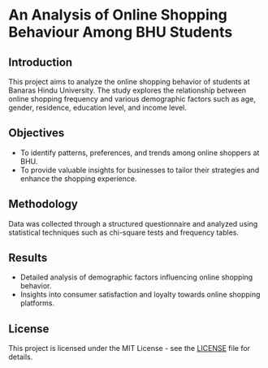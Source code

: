 # An Analysis of Online Shopping Behaviour Among BHU Students

## Introduction
This project aims to analyze the online shopping behavior of students at Banaras Hindu University. The study explores the relationship between online shopping frequency and various demographic factors such as age, gender, residence, education level, and income level.

## Objectives
- To identify patterns, preferences, and trends among online shoppers at BHU.
- To provide valuable insights for businesses to tailor their strategies and enhance the shopping experience.

## Methodology
Data was collected through a structured questionnaire and analyzed using statistical techniques such as chi-square tests and frequency tables.

## Results
- Detailed analysis of demographic factors influencing online shopping behavior.
- Insights into consumer satisfaction and loyalty towards online shopping platforms.

## License
This project is licensed under the MIT License - see the [LICENSE](LICENSE) file for details.
